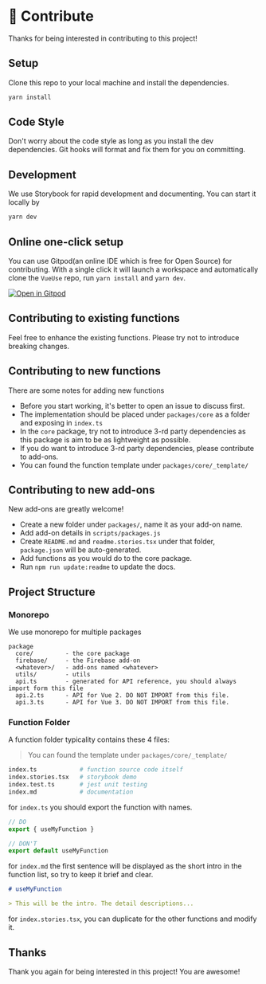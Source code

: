 # 🧱 Contribute

Thanks for being interested in contributing to this project!

## Setup

Clone this repo to your local machine and install the dependencies.

```bash
yarn install
```

## Code Style

Don't worry about the code style as long as you install the dev dependencies. Git hooks will format and fix them for you on committing.

## Development 

We use Storybook for rapid development and documenting. You can start it locally by

```bash
yarn dev
```

## Online one-click setup

You can use Gitpod(an online IDE which is free for Open Source) for contributing. With a single click it will launch a workspace and automatically clone the `VueUse` repo, run `yarn install` and `yarn dev`.

[![Open in Gitpod](https://gitpod.io/button/open-in-gitpod.svg)](https://gitpod.io/from-referrer/)

## Contributing to existing functions

Feel free to enhance the existing functions. Please try not to introduce breaking changes.


## Contributing to new functions

There are some notes for adding new functions

- Before you start working, it's better to open an issue to discuss first.
- The implementation should be placed under `packages/core` as a folder and exposing in `index.ts`
- In the `core` package, try not to introduce 3-rd party dependencies as this package is aim to be as lightweight as possible. 
- If you do want to introduce 3-rd party dependencies, please contribute to add-ons.
- You can found the function template under `packages/core/_template/`

## Contributing to new add-ons

New add-ons are greatly welcome!

- Create a new folder under `packages/`, name it as your add-on name. 
- Add add-on details in `scripts/packages.js`
- Create `README.md` and `readme.stories.tsx` under that folder, `package.json` will be auto-generated.
- Add functions as you would do to the core package.
- Run `npm run update:readme` to update the docs.

## Project Structure

### Monorepo

We use monorepo for multiple packages

```
package
  core/         - the core package
  firebase/     - the Firebase add-on
  <whatever>/   - add-ons named <whatever>
  utils/        - utils
  api.ts        - generated for API reference, you should always import form this file
  api.2.ts      - API for Vue 2. DO NOT IMPORT from this file.
  api.3.ts      - API for Vue 3. DO NOT IMPORT from this file.
```

### Function Folder

A function folder typicality contains these 4 files:

> You can found the template under `packages/core/_template/`

```bash
index.ts            # function source code itself
index.stories.tsx   # storybook demo
index.test.ts       # jest unit testing
index.md            # documentation
```

for `index.ts` you should export the function with names.

```ts
// DO
export { useMyFunction }

// DON'T
export default useMyFunction
```

for `index.md` the first sentence will be displayed as the short intro in the function list, so try to keep it brief and clear.

```md
# useMyFunction

> This will be the intro. The detail descriptions...
```

for `index.stories.tsx`, you can duplicate for the other functions and modify it.


## Thanks

Thank you again for being interested in this project! You are awesome!
